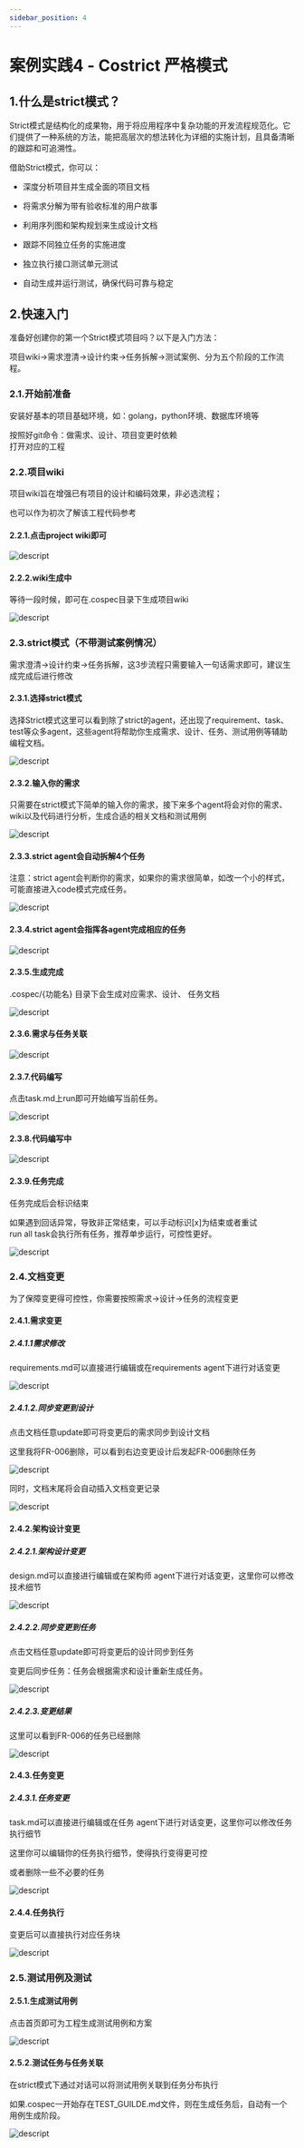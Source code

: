 ```yaml
---
sidebar_position: 4
---
```


# 案例实践4 - Costrict 严格模式

## 1.什么是strict模式？

Strict模式是结构化的成果物，用于将应用程序中复杂功能的开发流程规范化。它们提供了一种系统的方法，能把高层次的想法转化为详细的实施计划，且具备清晰的跟踪和可追溯性。

借助Strict模式，你可以：

- 深度分析项目并生成全面的项目文档

- 将需求分解为带有验收标准的用户故事

- 利用序列图和架构规划来生成设计文档

- 跟踪不同独立任务的实施进度

- 独立执行接口测试单元测试

- 自动生成并运行测试，确保代码可靠与稳定

## 2.快速入门

准备好创建你的第一个Strict模式项目吗？以下是入门方法：

项目wiki→需求澄清→设计约束→任务拆解→测试案例、分为五个阶段的工作流程。

### 2.1.开始前准备

安装好基本的项目基础环境，如：golang，python环境、数据库环境等

按照好git命令：做需求、设计、项目变更时依赖\
打开对应的工程

### 2.2.项目wiki

项目wiki旨在增强已有项目的设计和编码效果，非必选流程；

也可以作为初次了解该工程代码参考

#### 2.2.1.点击project wiki即可

![descript](./img/manual/image1.png)

#### 2.2.2.wiki生成中

等待一段时候，即可在.cospec目录下生成项目wiki

![descript](./img/manual/image2.png)

### 2.3.strict模式（不带测试案例情况）

需求澄清→设计约束→任务拆解，这3步流程只需要输入一句话需求即可，建议生成完成后进行修改

#### 2.3.1.选择strict模式

选择Strict模式这里可以看到除了strict的agent，还出现了requirement、task、test等众多agent，这些agent将帮助你生成需求、设计、任务、测试用例等辅助编程文档。

![descript](./img/manual/image3.png)

#### 2.3.2.输入你的需求

只需要在strict模式下简单的输入你的需求，接下来多个agent将会对你的需求、wiki以及代码进行分析，生成合适的相关文档和测试用例

![descript](./img/manual/image4.png)

#### 2.3.3.strict agent会自动拆解4个任务

注意：strict
agent会判断你的需求，如果你的需求很简单，如改一个小的样式，可能直接进入code模式完成任务。

![descript](./img/manual/image5.png)

#### 2.3.4.strict agent会指挥各agent完成相应的任务

![descript](./img/manual/image6.png)

#### 2.3.5.生成完成

.cospec\/\{功能名\} 目录下会生成对应需求、设计、 任务文档

![descript](./img/manual/image7.png)

#### 2.3.6.需求与任务关联

![descript](./img/manual/image8.png)

#### 2.3.7.代码编写

点击task.md上run即可开始编写当前任务。

![descript](./img/manual/image9.png)

#### 2.3.8.代码编写中

![descript](./img/manual/image10.png)

#### 2.3.9.任务完成

任务完成后会标识结束

如果遇到回话异常，导致非正常结束，可以手动标识\[x\]为结束或者重试\
run all task会执行所有任务，推荐单步运行，可控性更好。

![descript](./img/manual/image11.png)

### 2.4.文档变更

为了保障变更得可控性，你需要按照需求→设计→任务的流程变更

#### 2.4.1.需求变更

##### 2.4.1.1需求修改

requirements.md可以直接进行编辑或在requirements agent下进行对话变更

![descript](./img/manual/image12.png)

##### 2.4.1.2.同步变更到设计

点击文档任意update即可将变更后的需求同步到设计文档

这里我将FR-006删除，可以看到右边变更设计后发起FR-006删除任务

![descript](./img/manual/image13.png)

同时，文档末尾将会自动插入文档变更记录

![descript](./img/manual/image14.png)

#### 2.4.2.架构设计变更

##### 2.4.2.1.架构设计变更

design.md可以直接进行编辑或在架构师
agent下进行对话变更，这里你可以修改技术细节

![descript](./img/manual/image15.png)

##### 2.4.2.2.同步变更到任务

点击文档任意update即可将变更后的设计同步到任务

变更后同步任务：任务会根据需求和设计重新生成任务。

![descript](./img/manual/image16.png)

##### 2.4.2.3.变更结果

这里可以看到FR-006的任务已经删除

![descript](./img/manual/image17.png)

#### 2.4.3.任务变更

##### 2.4.3.1.任务变更

task.md可以直接进行编辑或在任务
agent下进行对话变更，这里你可以修改任务执行细节

这里你可以编辑你的任务执行细节，使得执行变得更可控

或者删除一些不必要的任务

![descript](./img/manual/image18.png)

#### 2.4.4.任务执行

变更后可以直接执行对应任务块

![descript](./img/manual/image19.png)

### 2.5.测试用例及测试

#### 2.5.1.生成测试用例

点击首页即可为工程生成测试用例和方案

![descript](./img/manual/image20.png)

#### 2.5.2.测试任务与任务关联

在strict模式下通过对话可以将测试用例关联到任务分布执行

如果.cospec一开始存在TEST_GUILDE.md文件，则在生成任务后，自动有一个用例生成阶段。

![descript](./img/manual/image21.png)
